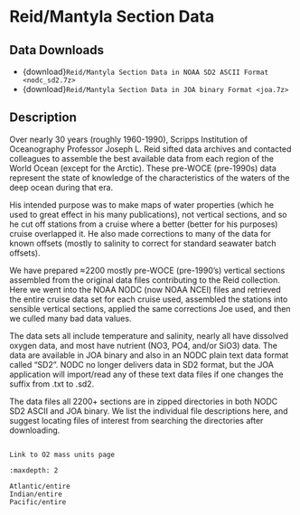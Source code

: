 # Reid/Mantyla Section Data

## Data Downloads

* {download}`Reid/Mantyla Section Data in NOAA SD2 ASCII Format <nodc_sd2.7z>`
* {download}`Reid/Mantyla Section Data in JOA binary Format <joa.7z>`

## Description
Over nearly 30 years (roughly 1960-1990), Scripps Institution of Oceanography Professor Joseph L. Reid sifted data archives and contacted colleagues to assemble the best available data from each region of the World Ocean (except for the Arctic). These pre-WOCE (pre-1990s) data represent the state of knowledge of the characteristics of the waters of the deep ocean during that era.

His intended purpose was to make maps of water properties (which he used to great effect in his many publications), not vertical sections, and so he cut off stations from a cruise where a better (better for his purposes) cruise overlapped it. He also made corrections to many of the data for known offsets (mostly to salinity to correct for standard seawater batch offsets).

We have prepared ≈2200 mostly pre-WOCE (pre-1990’s) vertical sections assembled from the original data files contributing to the Reid collection. Here we went into the NOAA NODC (now NOAA NCEI) files and retrieved the entire cruise data set for each cruise used, assembled the stations into sensible vertical sections, applied the same corrections Joe used, and then we culled many bad data values. 

The data sets all include temperature and salinity, nearly all have dissolved oxygen data, and most have nutrient (NO3, PO4, and/or SiO3) data. The data are available in JOA binary and also in an NODC plain text data format called “SD2”. NODC no longer delivers data in SD2 format, but the JOA application will import/read any of these text data files if one changes the suffix from .txt to .sd2.

The data files all 2200+ sections are in zipped directories in both NODC SD2 ASCII and JOA binary. We list the individual file descriptions here, and suggest locating files of interest from searching the directories after downloading.

```{note} The oxygen and nutrient data in the Reid data collection are in volume units (numerically only ≈2.6% adjustment for nutrients but a factor of ≈45x for dissolved oxygen). To convert from O2 in ml/l to O2 in μmol/kg multiply by 44.660 and divide by density in CGS. [There is a small issue regarding what density to use, but it gets buried in the decimal place weeds. It is best to use sigma-0, i.e. (1000 + sigma0)/1000 in CGS.] To convert from nutrients in μmol/l to μmol/kg divide by density in CGS. Use sigma-0 for the nutrient conversion. See the document “O2 in volume units to O2 in mass units.pdf” in the JOA Suite (URL: https://joa.ucsd.edu; see Outreach --> Projects & Methods) for instructions on how to use JOA to convert oxygen and nutrient data from volume units to mass units, required for direct comparisons with data from cruises where those parameters are expressed in mass units (most cruises since 1990).
```

```{todo}
Link to O2 mass units page
```

```{toctree}
:maxdepth: 2

Atlantic/entire
Indian/entire
Pacific/entire
```